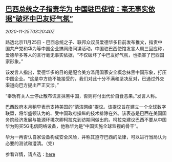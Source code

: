 <!--1606274597000-->
[巴西总统之子指责华为 中国驻巴使馆：毫无事实依据“破坏中巴友好气氛”](https://cn.reuters.com/article/brazil-china-huawei-1125-idCNKBS2850AX)
------

<div><i>2020-11-25T03:20:40Z</i></div><p>路透北京11月25日 - 巴西总统之子、联邦众议员爱德华多日前发布推文，指责中国共产党和华为等中国企业搞网络间谍活动。中国驻巴西使馆发言人周三回应称，爱德华多等人的言行毫无事实依据，“不仅破坏了中巴友好气氛，也损害了巴西国家形象。”</p><p>该发言人指出，爱德华多的目的是配合美方滥用国家安全概念抹黑中国形象，打压中国企业。“这是中方绝不能接受的，我们对此十分不满和坚决反对，已通过外交渠道向巴方提出严正交涉。”</p><p>“奉劝有关人士停止散布谎言抹黑中国，否则将付出代价自食恶果。”发言人称。</p><p>巴西政府本月稍早表示支持美国的“清洁网络”提议。该提议旨在建立一个全球数字联盟，将华盛顿认为的、受中国政府操纵的技术排除在外。该表态是巴西在美国国务院经济发展与能源环境次卿柯拉克到访期间做出的。柯拉克建议巴西不要从中国华为购买5G电信网络设备，他称华为是“中国实施全球监视的骨干”。</p><p>华为一再否认自家设备构成安全风险，并称其遵守巴西的法律，可以进行当局认为必要的测试和澄清。（完）</p><p>参看详情，请点选：<a href="http://br.china-embassy.org/chn/gdxw/t1835275.htm">here</a></p>
